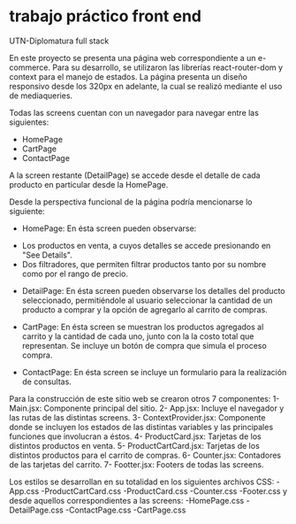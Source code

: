 # trabajo práctico front end
UTN-Diplomatura full stack

En este proyecto se presenta una página web correspondiente a un e-commerce. 
Para su desarrollo, se utilizaron las librerías react-router-dom y context para el manejo de estados.
La página presenta un diseño responsivo desde los 320px en adelante, la cual se realizó mediante el uso de mediaqueries.

Todas las screens cuentan con un navegador para navegar entre las siguientes:
* HomePage
* CartPage
* ContactPage

A la screen restante (DetailPage) se accede desde el detalle de cada producto en particular desde la HomePage.

Desde la perspectiva funcional de la página podría mencionarse lo siguiente:

* HomePage:
En ésta screen pueden observarse:
- Los productos en venta, a cuyos detalles se accede presionando en "See Details".
- Dos filtradores, que permiten filtrar productos tanto por su nombre como por el rango de precio.

* DetailPage:
En ésta screen pueden observarse los detalles del producto seleccionado, permitiéndole al usuario seleccionar la cantidad de un producto a comprar 
y la opción de agregarlo al carrito de compras. 

* CartPage:
En ésta screen se muestran los productos agregados al carrito y la cantidad de cada uno, junto con la la costo total que representan.
Se incluye un botón de compra que simula el proceso compra.

* ContactPage:
En ésta screen se incluye un formulario para la realización de consultas.

Para la construcción de este sitio web se crearon otros 7 componentes:
1- Main.jsx: Componente principal del sitio.
2- App.jsx: Incluye el navegador y las rutas de las distintas screens.
3- ContextProvider.jsx: Componente donde se incluyen los estados de las distintas variables y las principales funciones que involucran a éstos.
4- ProductCard.jsx: Tarjetas de los distintos productos en venta.
5- ProductCartCard.jsx: Tarjetas de los distintos productos para el carrito de compras.
6- Counter.jsx: Contadores de las tarjetas del carrito. 
7- Footter.jsx: Footers de todas las screens.

Los estilos se desarrollan en su totalidad en los siguientes archivos CSS:
-App.css
-ProductCartCard.css
-ProductCard.css
-Counter.css
-Footer.css
y desde aquellos correspondientes a las screens:
-HomePage.css
-DetailPage.css
-ContactPage.css
-CartPage.css
